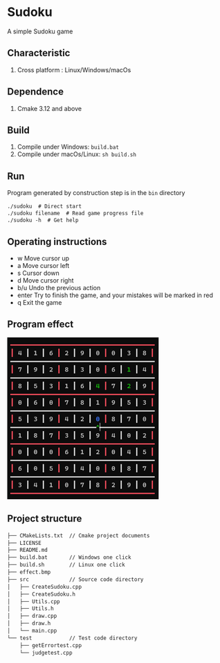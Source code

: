 # Sudoku
A simple Sudoku game

## Characteristic
1. Cross platform : Linux/Windows/macOs

## Dependence
1. Cmake 3.12 and above

## Build
1. Compile under Windows: `build.bat`
2. Compile under macOs/Linux: `sh build.sh` 

## Run
Program generated by construction step is in the `bin` directory
``` shell
./sudoku  # Direct start
./sudoku filename  # Read game progress file
./sudoku -h  # Get help
```

## Operating instructions
- w Move cursor up
- a Move cursor left
- s Cursor down
- d Move cursor right
- b/u Undo the previous action
- enter Try to finish the game, and your mistakes will be marked in red
- q Exit the game

## Program effect

![](https://github.com/ChengZhenhan/sudoku/blob/main/effect.bmp)

## Project structure
```bash
├── CMakeLists.txt  // Cmake project documents
├── LICENSE
├── README.md
├── build.bat       // Windows one click 
├── build.sh        // Linux one click 
├── effect.bmp
├── src             // Source code directory
│   ├── CreateSudoku.cpp
│   ├── CreateSudoku.h
│   ├── Utils.cpp
│   ├── Utils.h
│   ├── draw.cpp
│   ├── draw.h
│   └── main.cpp
└── test            // Test code directory
    ├── getErrortest.cpp
    └── judgetest.cpp
```
